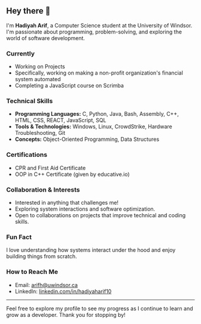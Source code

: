 ## Hey there 👋

I'm **Hadiyah Arif**, a Computer Science student at the University of Windsor. I'm passionate about programming, problem-solving, and exploring the world of software development.

### Currently 
- Working on Projects
-   Specifically, working on making a non-profit organization's financial system automated
- Completing a JavaScript course on Scrimba

### Technical Skills
- **Programming Languages:** C, Python, Java, Bash, Assembly, C++, HTML, CSS, REACT, JavaScript, SQL
- **Tools & Technologies:** Windows, Linux, CrowdStrike, Hardware Troubleshooting, Git
- **Concepts:** Object-Oriented Programming, Data Structures

### Certifications
- CPR and First Aid Certificate
- OOP in C++ Certificate (given by educative.io)
  

### Collaboration & Interests
- Interested in anything that challenges me!
- Exploring system interactions and software optimization.
- Open to collaborations on projects that improve technical and coding skills.

###  Fun Fact
I love understanding how systems interact under the hood and enjoy building things from scratch.

###  How to Reach Me
- Email: [arifh@uwindsor.ca](mailto:arifh@uwindsor.ca)
- LinkedIn: [linkedin.com/in/hadiyaharif10](https://www.linkedin.com/in/hadiyaharif10)

---


Feel free to explore my profile to see my progress as I continue to learn and grow as a developer. Thank you for stopping by! 

